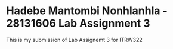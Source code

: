 # Hadebe Mantombi Nonhlanhla - 28131606 Lab Assignment 3

This is my submission of Lab Assignemt 3 for ITRW322